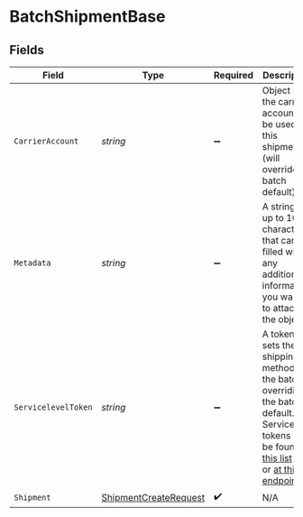# BatchShipmentBase


## Fields

| Field                                                                                                                                                                                                                                  | Type                                                                                                                                                                                                                                   | Required                                                                                                                                                                                                                               | Description                                                                                                                                                                                                                            | Example                                                                                                                                                                                                                                |
| -------------------------------------------------------------------------------------------------------------------------------------------------------------------------------------------------------------------------------------- | -------------------------------------------------------------------------------------------------------------------------------------------------------------------------------------------------------------------------------------- | -------------------------------------------------------------------------------------------------------------------------------------------------------------------------------------------------------------------------------------- | -------------------------------------------------------------------------------------------------------------------------------------------------------------------------------------------------------------------------------------- | -------------------------------------------------------------------------------------------------------------------------------------------------------------------------------------------------------------------------------------- |
| `CarrierAccount`                                                                                                                                                                                                                       | *string*                                                                                                                                                                                                                               | :heavy_minus_sign:                                                                                                                                                                                                                     | Object ID of the carrier account to be used for this shipment (will override batch default)                                                                                                                                            | a4391cd4ab974f478f55dc08b5c8e3b3                                                                                                                                                                                                       |
| `Metadata`                                                                                                                                                                                                                             | *string*                                                                                                                                                                                                                               | :heavy_minus_sign:                                                                                                                                                                                                                     | A string of up to 100 characters that can be filled with any additional information you want <br/>to attach to the object.                                                                                                             | SHIPMENT #1                                                                                                                                                                                                                            |
| `ServicelevelToken`                                                                                                                                                                                                                    | *string*                                                                                                                                                                                                                               | :heavy_minus_sign:                                                                                                                                                                                                                     | A token that sets the shipping method for the batch, overriding the batch default. <br/>Servicelevel tokens can be found <a href="#tag/Service-Levels">in this list</a> <br/>or <a href="#operation/ListCarrierAccounts">at this endpoint</a>. | fedex_ground                                                                                                                                                                                                                           |
| `Shipment`                                                                                                                                                                                                                             | [ShipmentCreateRequest](../../Models/Components/ShipmentCreateRequest.md)                                                                                                                                                              | :heavy_check_mark:                                                                                                                                                                                                                     | N/A                                                                                                                                                                                                                                    |                                                                                                                                                                                                                                        |